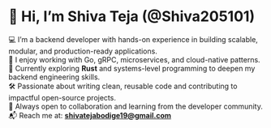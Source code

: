 # 👋 Hi, I’m Shiva Teja (@Shiva205101)

💻 I’m a backend developer with hands-on experience in building scalable, modular, and production-ready applications.  
🚀 I enjoy working with Go, gRPC, microservices, and cloud-native patterns.  
🌱 Currently exploring **Rust** and systems-level programming to deepen my backend engineering skills.  
🛠️ Passionate about writing clean, reusable code and contributing to impactful open-source projects.  
🤝 Always open to collaboration and learning from the developer community.  
📬 Reach me at: **shivatejabodige19@gmail.com**
<!---
Shiva205101/Shiva205101 is a ✨ special ✨ repository because its `README.md` (this file) appears on your GitHub profile.
You can click the Preview link to take a look at your changes.
--->
